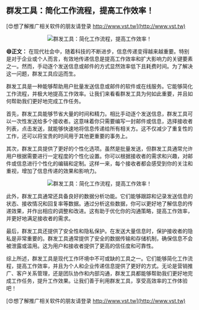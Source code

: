 ## **群发工具：简化工作流程，提高工作效率！**

[😍想了解推广相关软件的朋友请登录 http://www.vst.tw](http://www.vst.tw)

 <center><img src="https://vst.tw/MP4/tuiguang/png/6.png" alt="群发工具：简化工作流程，提高工作效率！"></center>

**😄正文：**
在现代社会中，随着科技的不断进步，信息传递变得越来越重要。特别是对于企业或个人而言，有效地传递信息是提高工作效率和扩大影响力的关键要素之一。然而，手动逐个发送信息或邮件的方式显然效率低下且耗费时间。为了解决这一问题，群发工具应运而生。

群发工具是一种能够帮助用户批量发送信息或邮件的软件或在线服务。它能够简化工作流程，并极大地提高工作效率。让我们来看看群发工具为何如此重要，并且如何帮助我们更好地完成工作任务。

首先，群发工具能够节省大量的时间和精力。相比手动逐个发送信息，群发工具可以一次性发送给多个接收者。这意味着你只需要编写一封邮件或信息，选择接收者列表，点击发送，就能够快速地将信息传递给所有相关方。这不仅减少了重复性的工作，还可以将宝贵的时间用于其他更重要的事务上。

其次，群发工具提供了更好的个性化选项。虽然是批量发送，但群发工具通常允许用户根据需要进行一定程度的个性化设置。你可以根据接收者的需求和兴趣，对邮件或信息进行个性化的编辑和定制。这样一来，每个接收者都会感受到你的关注和重视，增加了信息传递的效果和影响力。

 <center><img src="https://vst.tw/MP4/tuiguang/png/4.png" alt="群发工具：简化工作流程，提高工作效率！"></center>

此外，群发工具通常还具备良好的数据分析功能。它们能够跟踪和记录发送信息的状态、接收情况和回复率等数据。通过分析这些数据，你可以更好地了解信息的传递效果，并作出相应的调整和改进。这有助于优化你的沟通策略，提高工作效率，并更好地满足接收者的需求。

最后，群发工具还提供了安全性和隐私保护。在发送大量信息时，保护接收者的隐私是非常重要的。群发工具通常提供了安全的数据传输和存储机制，确保信息不会被泄露或滥用。这为用户和接收者提供了更高的信任度和可靠性。

综上所述，群发工具是现代工作环境中不可或缺的工具之一。它们能够简化工作流程，提高工作效率，并且为个人和企业传递信息提供了更好的方式。无论是营销推广、客户关系管理，还是团队协作和内部沟通，群发工具都能够帮助我们更好地完成工作任务，提升工作效果。让我们善于利用群发工具，享受高效率的工作体验吧！

[😍想了解推广相关软件的朋友请登录 http://www.vst.tw](http://www.vst.tw)



